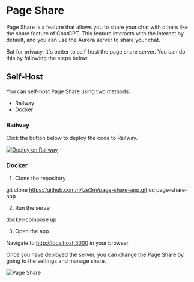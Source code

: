 # Page Share 

Page Share is a feature that allows you to share your chat with others like the share feature of ChatGPT. This feature interacts with the internet by default, and you can use the Aurora server to share your chat.

But for privacy, it's better to self-host the page share server. You can do this by following the steps below.


## Self-Host

You can self-host Page Share using two methods:

- Railway
- Docker

### Railway

Click the button below to deploy the code to Railway.

[![Deploy on Railway](https://railway.app/button.svg)](https://railway.app/template/VbiS2Q?referralCode=olbszX)

### Docker

1. Clone the repository


git clone https://github.com/n4ze3m/page-share-app.git
cd page-share-app


2. Run the server


docker-compose up


3. Open the app

Navigate to [http://localhost:3000](http://localhost:3000) in your browser.


Once you have deployed the server, you can change the Page Share by going to the settings and manage share.

![Page Share](https://pub-35424b4473484be483c0afa08c69e7da.r2.dev/Screenshot%202025-02-19%20210635.png)